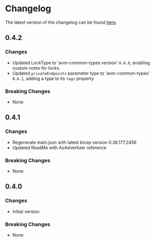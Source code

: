 # Changelog

The latest version of the changelog can be found [here](https://github.com/Azure/bicep-registry-modules/blob/main/avm/res/document-db/mongo-cluster/CHANGELOG.md).

## 0.4.2

### Changes

- Updated LockType to 'avm-common-types version' `0.6.0`, enabling custom notes for locks.
- Updated `privateEndpoints` parameter type to 'avm-common-types' `0.6.1`, adding a type to its `tags` property

### Breaking Changes

- None

## 0.4.1

### Changes

- Regenerate main.json with latest bicep version 0.36.177.2456
- Updated ReadMe with AzAdvertizer reference

### Breaking Changes

- None

## 0.4.0

### Changes

- Initial version

### Breaking Changes

- None
